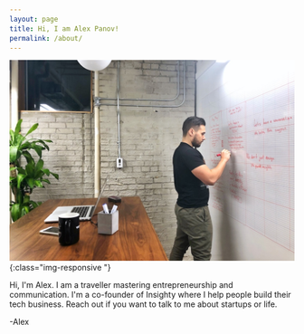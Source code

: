 ```yaml
---
layout: page
title: Hi, I am Alex Panov!
permalink: /about/
---
```


![Alex Panov](/images/profile.jpg){:class="img-responsive "}

Hi, I'm Alex. I am a traveller mastering entrepreneurship and communication.
I'm a co-founder of Insighty where I help people build their tech business.
Reach out if you want to talk to me about startups or life.

-Alex

